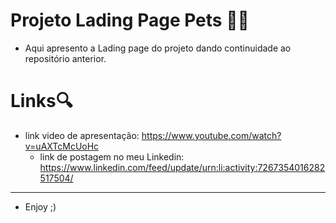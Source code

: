 # Projeto Lading Page Pets 🐶🐱
- Aqui apresento a Lading page do projeto dando continuidade ao repositório anterior.

 # Links🔍
- link video de apresentação: https://www.youtube.com/watch?v=uAXTcMcUoHc
  - link de postagem no meu Linkedin: https://www.linkedin.com/feed/update/urn:li:activity:7267354016282517504/

- - -

 - Enjoy ;)
